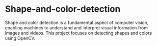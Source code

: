 # Shape-and-color-detection
Shape and color detection is a fundamental aspect of computer vision, enabling machines to understand and interpret visual information from images and videos. This project focuses on detecting shapes and colors using OpenCV.
